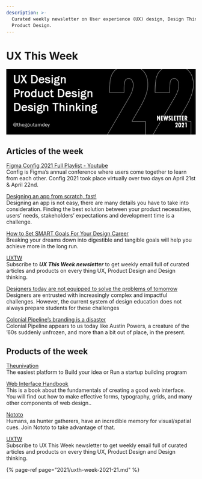 ```yaml
---
description: >-
  Curated weekly newsletter on User experience (UX) design, Design Thinking and
  Product Design.
---
```


# UX This Week



![](.gitbook/assets/newsletter-banner-2021-22-bw.jpg)

## Articles of the week

[Figma Config 2021 Full Playlist - Youtube](https://www.youtube.com/watch?v=v4g-oZ6mFIc&list=PLXDU_eVOJTx68R0B8tettMfY6XeItWhV4/?ref=thegoutamdey)  
Config is Figma’s annual conference where users come together to learn from each other. Config 2021 took place virtually over two days on April 21st & April 22nd.

[Designing an app from scratch, fast!](https://bootcamp.uxdesign.cc/designing-an-app-from-scratch-fast-91ab1591d56a/?ref=thegoutamdey)  
Designing an app is not easy, there are many details you have to take into consideration. Finding the best solution between your product necessities, users’ needs, stakeholders’ expectations and development time is a challenge.  
  
[How to Set SMART Goals For Your Design Career](https://trydesignlab.medium.com/how-to-set-smart-goals-for-your-design-career-92fe8c1fff3d/?ref=thegoutamdey)  
Breaking your dreams down into digestible and tangible goals will help you achieve more in the long run.

[UXTW](https://gmail.us17.list-manage.com/subscribe?u=1b23fd286b43ac36e4acba123&id=0009036f95)  
Subscribe to _**UX This Week newsletter**_  to get weekly email full of curated articles and products on every thing UX, Product Design and Design thinking.  
  
[Designers today are not equipped to solve the problems of tomorrow](https://uxdesign.cc/designers-today-are-not-equipped-to-solve-the-problems-of-tomorrow-af9fea439ab9/?ref=thegoutamdey)  
Designers are entrusted with increasingly complex and impactful challenges. However, the current system of design education does not always prepare students for these challenges  
  
[Colonial Pipeline’s branding is a disaster](https://www.fastcompany.com/90638863/colonial-pipelines-branding-is-a-disaster-that-shouldve-been-a-warning-sign?ref=thegoutamdey)  
Colonial Pipeline appears to us today like Austin Powers, a creature of the ’60s suddenly unfrozen, and more than a bit out of place, in the present.

## Products of the week

[T](https://www.theunivation.com/?ref=thegoutamdey)[heunivation](https://2021.uxlondon.com/fest/?ref=thegoutamdey)  
The easiest platform to Build your idea or Run a startup building program  
  
[Web Interface Handbook](https://imperavi.com/books/web-interface-handbook/?ref=thegoutamdey)  
This is a book about the fundamentals of creating a good web interface. You will find out how to make effective forms, typography, grids, and many other components of web design..  
  
[Nototo](https://www.nototo.app/?ref=thegoutamdey)  
Humans, as hunter gatherers, have an incredible memory for visual/spatial cues. Join Nototo to take advantage of that.

[UXTW](https://gmail.us17.list-manage.com/subscribe?u=1b23fd286b43ac36e4acba123&id=0009036f95)  
Subscribe to UX This Week newsletter  to get weekly email full of curated articles and products on every thing UX, Product Design and Design thinking.

{% page-ref page="2021/uxth-week-2021-21.md" %}

